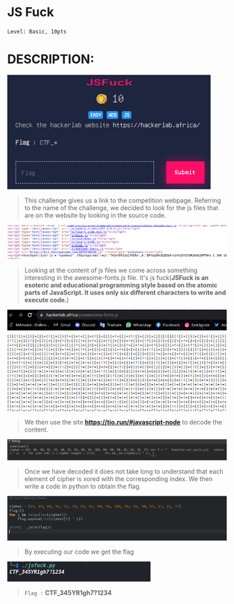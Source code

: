 

# JS Fuck
```
Level: Basic, 10pts 
```

# DESCRIPTION:

<img src="File/js.png">

>This challenge gives us a link to the competition webpage. Referring to the name of the challenge, we decided to look for the js files that are on the website by looking in the source code.

<img src="File/js1.png">

>Looking at the content of js files we come across something interesting in the awesome-fonts.js file. It's js fuck(**JSFuck is an esoteric and educational programming style based on the atomic parts of JavaScript. It uses only six different characters to write and execute code.**)

<img src="File/js2.png">

>We then use the site **https://tio.run/#javascript-node** to decode the content.

<img src="File/js3.png">

>Once we have decoded it does not take long to understand that each element of cipher is xored with the corresponding index. We then write a code in python to obtain the flag.

<img src="File/js4.png">

>By executing our code we get the flag

<img src="File/js5.png">

>```Flag :``` **CTF_345YR1gh7?1234**
